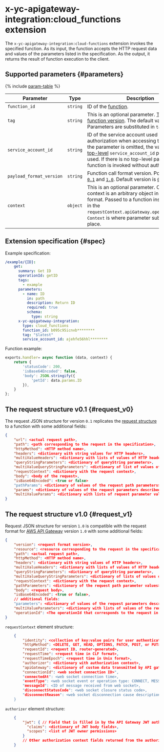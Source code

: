 # x-yc-apigateway-integration:cloud_functions extension

The `x-yc-apigateway-integration:cloud-functions` extension invokes the specified function. As its input, the function accepts the HTTP request data and values of the parameters listed in the specification. As the output, it returns the result of function execution to the client.

## Supported parameters {#parameters}

{% include [param-table](../../../_includes/api-gateway/parameters-table.md) %}

| Parameter | Type | Description |
----|----|----
| `function_id` | `string` | ID of the [function](../../../functions/concepts/function.md). |
| `tag` | `string` | This is an optional parameter. [Tag of the function version](../../../functions/concepts/function.md#tag). The default value is `$latest`.<br>Parameters are substituted in `tag`. |
| `service_account_id` | `string` | ID of the service account used for authorization when accessing the function. If the parameter is omitted, the value of the [top-level](./index.md#top-level) `service_account_id` parameter is used. If there is no top-level parameter, the function is invoked without authorization. |
| `payload_format_version` | `string` | Function call format version. Possible values: [`0.1`](#request_v0) and [`1.0`](#request_v1). Default version is [`0.1`](#request_v0). |
| `context` | `object` | This is an optional parameter. Operation context is an arbitrary object in `YAML` or `JSON` format. Passed to a function inside a [request](../../../functions/concepts/function-invoke.md#request) in the `requestContext.apiGateway.operationContext`. `Context` is where parameter substitution takes place. |

## Extension specification {#spec}

Example specification:

```yaml
/example/{ID}:
    get:
      summary: Get ID
      operationId: getID
      tags:
        - example
      parameters:
        - name: ID
          in: path
          description: Return ID
          required: true
          schema:
            type: string
      x-yc-apigateway-integration:
        type: cloud_functions
        function_id: b095c95icnvb********
        tag: "$latest"
        service_account_id: ajehfe56hhl********
```

Function example:

```js
exports.handler= async function (data, context) {
    return {
        'statusCode': 200,
        'isBase64Encoded': false,
        'body': JSON.stringify({
            'petId': data.params.ID
        }),
    }
};
```

## The request structure v0.1 {#request_v0}

The request JSON structure for version `0.1` replicates the [request structure](../../../functions/concepts/function-invoke.md#request) to a function with some additional fields:

```json
{
    "url": <actual request path>,
    "path": <path corresponding to the request in the specification>,
    "httpMethod": <HTTP method name>,
    "headers": <dictionary with string values for HTTP headers>,
    "multiValueHeaders": <dictionary with lists of values of HTTP headers>,
    "queryStringParameters": <dictionary of queryString parameters>,
    "multiValueQueryStringParameters": <dictionary of list of values of queryString parameters>,
    "requestContext": <dictionary with the request context>,
    "body": <body of the request>,
    "isBase64Encoded": <true or false>
    "pathParams": <dictionary of values of the request path parameters>,
    "params": <dictionary of values of the request parameters described in the OpenAPI specification>,
    "multiValueParams": <dictionary with lists of request parameter values described in the OpenAPI specification>
}
```

## The request structure v1.0 {#request_v1}

Request JSON structure for version `1.0` is compatible with the request format for [AWS API Gateway](https://docs.aws.amazon.com/apigateway/latest/developerguide/http-api-develop-integrations-lambda.html#http-api-develop-integrations-lambda.proxy-format) version `1.0` with some additional fields:

```json
{
    "version": <request format version>,
    "resource": <resource corresponding to the request in the specification>,
    "path": <actual request path>,
    "httpMethod": <HTTP method name>,
    "headers": <dictionary with string values of HTTP headers>,
    "multiValueHeaders": <dictionary with lists of values of HTTP headers>,
    "queryStringParameters": <dictionary of queryString parameters>,
    "multiValueQueryStringParameters": <dictionary of lists of values of queryString parameters>,
    "requestContext": <dictionary with the request context>,
    "pathParameters": <dictionary of the request path parameter values>,
    "body": <request body>,
    "isBase64Encoded": <true or false>,
    // additional fields:
    "parameters": <dictionary of values of the request parameters described in the OpenAPI specification>,
    "multiValueParameters": <dictionary with lists of values of the request parameters described in the OpenAPI specification>,
    "operationId": <The operationId that corresponds to the request in the OpenAPI specification>
}
```

`requestContext` element structure:

```json
    {
        "identity": <collection of key:value pairs for user authentication>,
        "httpMethod": <DELETE, GET, HEAD, OPTIONS, PATCH, POST, or PUT>,
        "requestId": <request ID, router-generated>,
        "requestTime": <request time in CLF format>,
        "requestTimeEpoch": <request time in Unix format>,
        "authorizer": <dictionary with authorization context>,
        "apiGateway": <dictionary of custom data transmitted by API gateway for function call>,
        "connectionId": <web socket connection ID>",
        "connectedAt": <web socket connection time>,
        "eventType": <web socket event or operation type: CONNECT, MESSAGE, or DISCONNECT>,
        "messageId": <ID of message received from web socket>,
        "disconnectStatusCode": <web socket closure status code>,
        "disconnectReason": <web socket disconnection cause description in text format>
    }
```

`authorizer` element structure:
```json
    {
        "jwt": { // Field that is filled in by the API Gateway JWT authorizer. Contains data about the user and their permissions'
          "claims": <dictionary of JWT body fields>,
          "scopes": <list of JWT owner permissions>
        }
        // Other authorization context fields returned from the authorizer function
    }
```
